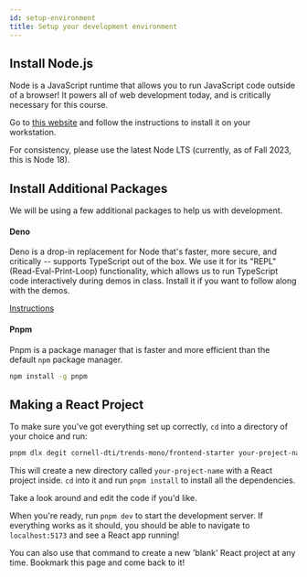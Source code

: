 ```yaml
---
id: setup-environment
title: Setup your development environment
---
```


## Install Node.js

Node is a JavaScript runtime that allows you to run JavaScript code outside of a browser! It powers all of web development today, and is critically necessary for this course.

Go to [this website](https://nodejs.org/en/download/) and follow the instructions to install it on your workstation.

For consistency, please use the latest Node LTS (currently, as of Fall 2023, this is Node 18).

## Install Additional Packages

We will be using a few additional packages to help us with development.

#### Deno

Deno is a drop-in replacement for Node that's faster, more secure, and critically -- supports TypeScript out of the box. We use it for its "REPL" (Read-Eval-Print-Loop) functionality, which allows us to run TypeScript code interactively during demos in class. Install it if you want to follow along with the demos.

[Instructions](https://deno.land/manual@v1.36.1/getting_started/installation)

#### Pnpm

Pnpm is a package manager that is faster and more efficient than the default `npm` package manager.

```bash
npm install -g pnpm
```

## Making a React Project

To make sure you've got everything set up correctly, `cd` into a directory of your choice and run:

```bash
pnpm dlx degit cornell-dti/trends-mono/frontend-starter your-project-name
```

This will create a new directory called `your-project-name` with a React project inside. `cd` into it and run `pnpm install` to install all the dependencies.

Take a look around and edit the code if you'd like.

When you're ready, run `pnpm dev` to start the development server. If everything works as it should, you should be able to navigate to `localhost:5173` and see a React app running!

You can also use that command to create a new 'blank' React project at any time. Bookmark this page and come back to it!
